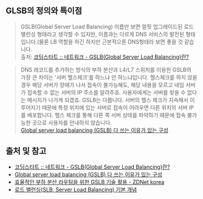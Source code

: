 ## GLSB의 정의와 특이점

> GSLB(Global Server Load Balancing)
> 이름만 보면 얼핏 업그레이드된 로드 밸런싱 형태라고 생각할 수 있지만, 이름과는 다르게 DNS 서비스의 발전된 형태입니다.(물론 LB 역할을 하긴 하지만 근본적으론 DNS형태라 보면 좋을 것 같습니다.
> </br>
> 출처:  [코딩스타트 :: 네트워크 - GSLB(Global Server Load Balancing)란?](https://coding-start.tistory.com/339)

> DNS 레코드를 추가하는 방식의 부하 분산과 L4/L7 스위치를 이용한 GSLB의 가장 큰 차이는 '서버 헬스체크'를 하느냐 안 하느냐입니다. 
> 헬스체크를 하지 않을 경우 해당 서버가 장애가 나서 접속이 불가능해도, 해당 내용을 모르고 네임 서버가 접속할 수 없는 서버의 IP 주소를 알려주죠. 사용자에게는 서버를 찾을 수 없다는 메시지가 나가게 되겠죠. GSLB는 다릅니다. 서버의 헬스 체크가 지속해서 이루어지기 때문에 특정 위치에 있는 서버로 접속이 어려우면 다른 위치의 서버 IP를 배포합니다. 헬스 체크를 통해 다른 쪽 서버 상태를 파악하기 때문에 접속 불가능한 곳으로 사용자를 안내하지 않습니다. 
> <br>
> [Global server load balancing (GSLB) 다 쓰는 이유가 있는 구성](https://smashingpumpkins.tistory.com/entry/Global-server-load-balancing-GSLB-%EB%8B%A4-%EC%93%B0%EB%8A%94-%EC%9D%B4%EC%9C%A0%EA%B0%80-%EC%9E%88%EB%8A%94-%EA%B5%AC%EC%84%B1)


## 출처 및 참고
- [코딩스타트 :: 네트워크 - GSLB(Global Server Load Balancing)란?](https://coding-start.tistory.com/339)
- [Global server load balancing (GSLB) 다 쓰는 이유가 있는 구성](https://smashingpumpkins.tistory.com/entry/Global-server-load-balancing-GSLB-%EB%8B%A4-%EC%93%B0%EB%8A%94-%EC%9D%B4%EC%9C%A0%EA%B0%80-%EC%9E%88%EB%8A%94-%EA%B5%AC%EC%84%B1)
- [효율적인 부하 분산 라우팅을 위한 GSLB 기술 활용 - ZDNet korea](https://zdnet.co.kr/view/?no=00000010055390)
- [로드 밸런싱(SLB, Server Load Balancing) 기본 개념](https://incredible-larva.tistory.com/entry/%EC%84%9C%EB%B2%84-%EB%A1%9C%EB%93%9C-%EB%B0%B8%EB%9F%B0%EC%8B%B1SLB-Server-Load-Balancing-%EA%B8%B0%EB%B3%B8-%EA%B0%9C%EB%85%90)
